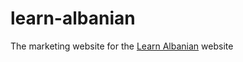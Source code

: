 # learn-albanian
The marketing website for the <a href="https://learnalbanian.com">Learn Albanian</a> website

